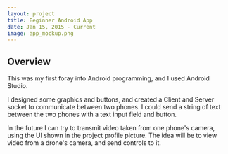 ```yaml
---
layout: project
title: Beginner Android App
date: Jan 15, 2015 - Current
image: app_mockup.png
---
```


## Overview
This was my first foray into Android programming, and I used Android Studio. 

I designed some graphics and buttons, and created a Client and Server socket to communicate between two phones. I could send a string of text between the two phones with a text input field and button. 

In the future I can try to transmit video taken from one phone's camera, using the UI shown in the project profile picture. The idea will be to view video from a drone's camera, and send controls to it. 


